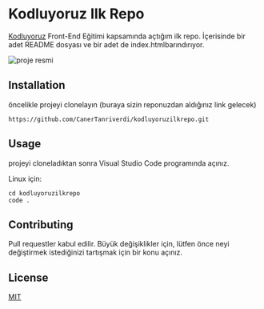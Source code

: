 # Kodluyoruz Ilk Repo
[Kodluyoruz](https://www.kodluyoruz.org/) Front-End Eğitimi kapsamında açtığım ilk repo. İçerisinde bir adet README dosyası ve bir adet de index.htmlbarındırıyor.

![proje resmi](https://r.resimlink.com/qY4dUChAj.png)

## Installation
öncelikle projeyi clonelayın (buraya sizin reponuzdan aldığınız link gelecek)

```
https://github.com/CanerTanriverdi/kodluyoruzilkrepo.git
```

## Usage
projeyi cloneladıktan sonra Visual Studio Code programında açınız.

Linux için:

```
cd kodluyoruzilkrepo
code .
```

## Contributing

Pull requestler kabul edilir. Büyük değişiklikler için, lütfen önce neyi değiştirmek istediğinizi tartışmak için bir konu açınız.

## License

[MIT](https://choosealicense.com/licenses/mit/)

